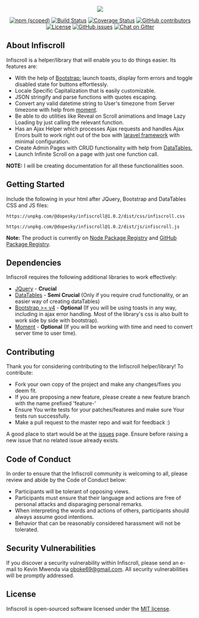 <p align="center"><img src="https://res.cloudinary.com/dkgtd3pil/image/upload/e_bgremoval,o_100/v1587389258/other_data/Screenshot_21.png"></p>
<p align="center">
<a href="https://npmjs.com/package/@dopesky/infiscroll"><img alt="npm (scoped)" src="https://img.shields.io/npm/v/@dopesky/infiscroll?logo=npm"></a>
<a href="https://github.com/dopesky/infiscroll/actions?query=workflow%3Abuild"><img src="https://github.com/dopesky/infiscroll/workflows/build/badge.svg?branch=1.0.2" alt="Build Status"></a>
<a href='https://coveralls.io/github/dopesky/infiscroll?branch=master'><img src='https://coveralls.io/repos/github/dopesky/infiscroll/badge.svg' alt='Coverage Status' /></a>
<a href="https://github.com/dopesky/infiscroll/graphs/contributors"><img alt="GitHub contributors" src="https://img.shields.io/github/contributors-anon/dopesky/infiscroll"></a>
<a href="https://github.com/dopesky/infiscroll/blob/master/LICENSE"><img src="https://img.shields.io/github/license/dopesky/infiscroll" alt="License"></a>
<a href="https://github.com/dopesky/infiscroll/issues"><img alt="GitHub issues" src="https://img.shields.io/github/issues-raw/dopesky/infiscroll?label=issues"></a>
<a href="https://gitter.im/infiscroll/community"><img src="https://img.shields.io/badge/chat-on%20gitter-e91e63.svg?logo=gitter" alt="Chat on Gitter"></a>
</p>

## About Infiscroll

Infiscroll is a helper/library that will enable you to do things easier. Its features are:

- With the help of [Bootstrap:](https://getbootstrap.com/docs/4.5/getting-started/introduction/) launch toasts, display form errors and toggle disabled state for buttons effortlessly.
- Locale Specific Capitalization that is easily customizable.
- JSON stringify and parse functions with quotes escaping.
- Convert any valid datetime string to User's timezone from Server timezone with help from [moment](https://momentjs.com).
- Be able to do utilities like Reveal on Scroll animations and Image Lazy Loading by just calling the relevant function.
- Has an Ajax Helper which processes Ajax requests and handles Ajax Errors built to work right out of the box with [laravel framework](https://laravel.com) with minimal configuration.
- Create Admin Pages with CRUD functionality with help from [DataTables.](https://datatables.net/download/)
- Launch Infinite Scroll on a page with just one function call.

**NOTE:** I will be creating documentation for all these functionalities soon.

## Getting Started

Include the following in your html after JQuery, Bootstrap and DataTables CSS and JS files:
```
https://unpkg.com/@dopesky/infiscroll@1.0.2/dist/css/infiscroll.css

https://unpkg.com/@dopesky/infiscroll@1.0.2/dist/js/infiscroll.js
```

**Note:** The product is currently on [Node Package Registry](https://npmjs.com/@dopesky/infiscroll) and [GitHub Package Registry](https://github.com/dopesky/infiscroll/packages/228073).


## Dependencies

Infiscroll requires the following additional libraries to work effectively:
- [JQuery](https://jquery.com) - **Crucial**
- [DataTables](https://datatables.net) - **Semi Crucial** (Only if you require crud functionality, or an easier way of creating dataTables)
- [Bootstrap >= v4](https://bootstrap.com) - **Optional** (If you will be using toasts in any way, including in ajax error handling. Most of the library's css is also built to work side by side with bootstrap).
- [Moment](https://momentjs.com) - **Optional** (If you will be working with time and need to convert server time to user time).

## Contributing

Thank you for considering contributing to the Infiscroll helper/library! To contribute:
- Fork your own copy of the project and make any changes/fixes you deem fit.
- If you are proposing a new feature, please create a new feature branch with the name prefixed 'feature-'
- Ensure You write tests for your patches/features and make sure Your tests run successfully.
- Make a pull request to the master repo and wait for feedback :)

A good place to start would be at the [issues](https://github.com/dopesky/infiscroll/issues) page. Ensure before raising a new issue that no related issue already exists.

## Code of Conduct

In order to ensure that the Infiscroll community is welcoming to all, please review and abide by the Code of Conduct below:

- Participants will be tolerant of opposing views.
- Participants must ensure that their language and actions are free of personal attacks and disparaging personal remarks.
- When interpreting the words and actions of others, participants should always assume good intentions.
- Behavior that can be reasonably considered harassment will not be tolerated.

## Security Vulnerabilities

If you discover a security vulnerability within Infiscroll, please send an e-mail to Kevin Mwenda via [oboke69@gmail.com](mailto:oboke69@gmail.com). All security vulnerabilities will be promptly addressed.

## License

Infiscroll is open-sourced software licensed under the [MIT license](https://opensource.org/licenses/MIT).
